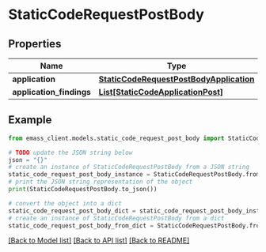 # StaticCodeRequestPostBody


## Properties

Name | Type | Description | Notes
------------ | ------------- | ------------- | -------------
**application** | [**StaticCodeRequestPostBodyApplication**](StaticCodeRequestPostBodyApplication.md) |  | [optional] 
**application_findings** | [**List[StaticCodeApplicationPost]**](StaticCodeApplicationPost.md) |  | [optional] 

## Example

```python
from emass_client.models.static_code_request_post_body import StaticCodeRequestPostBody

# TODO update the JSON string below
json = "{}"
# create an instance of StaticCodeRequestPostBody from a JSON string
static_code_request_post_body_instance = StaticCodeRequestPostBody.from_json(json)
# print the JSON string representation of the object
print(StaticCodeRequestPostBody.to_json())

# convert the object into a dict
static_code_request_post_body_dict = static_code_request_post_body_instance.to_dict()
# create an instance of StaticCodeRequestPostBody from a dict
static_code_request_post_body_from_dict = StaticCodeRequestPostBody.from_dict(static_code_request_post_body_dict)
```
[[Back to Model list]](../README.md#documentation-for-models) [[Back to API list]](../README.md#documentation-for-api-endpoints) [[Back to README]](../README.md)


